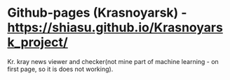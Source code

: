 # Github-pages (Krasnoyarsk) - https://shiasu.github.io/Krasnoyarsk_project/
Kr. kray news viewer and checker(not mine part of machine learning - on first page, so it is does not working).
